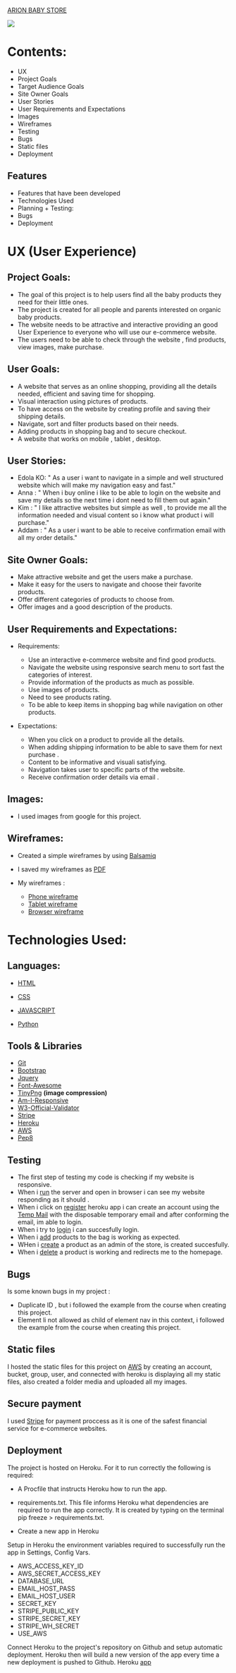 [ARION BABY STORE](https://xhulja14-boutique-arion.herokuapp.com/)

<img src="media/am%20i%20responsive.png" style="margin: 0;">


# Contents:

* UX
* Project Goals
* Target Audience Goals
* Site Owner Goals
* User Stories
* User Requirements and Expectations
* Images
* Wireframes
* Testing
* Bugs
* Static files
* Deployment

## Features

* Features that have been developed
* Technologies Used
* Planning + Testing:
* Bugs
* Deployment

# UX (User Experience)

## Project Goals:

* The goal of this project is to help users find all the baby products they need for their little ones.
* The project is created for all people and parents interested on organic baby products.
* The website needs to be attractive and interactive providing an good User Experience to everyone who will use our e-commerce website.
* The users need to be able to check through the website , find products, view images, make purchase.

## User Goals:

* A website that serves as an online shopping, providing all the details needed, efficient and saving time for shopping.
* Visual interaction using pictures of products.
* To have access on the website by creating profile and saving their shipping details.
* Navigate, sort and filter products based on their needs.
* Adding products in shopping bag and to secure checkout.
* A website that works on mobile , tablet , desktop.

## User Stories:

* Edola KO: " As a user i want to navigate in a simple and well structured website which will make my navigation easy and fast."
* Anna : " When i buy online i like to be able to login on the website and save my details so the next time i dont need to fill them out again."
* Kim : " I like attractive websites but simple as well , to provide me all the information needed and visual content so i know what product i will purchase."
* Addam : " As a user i want to be able to receive confirmation email with all my order details."

## Site Owner Goals:

* Make attractive website and get the users make a purchase.
* Make it easy for the users to navigate and choose their favorite products.
* Offer different categories of products to choose from.
* Offer images and a good description of the products.

## User Requirements and Expectations:

* Requirements:
  *  Use an interactive e-commerce website and find good products.
  * Navigate the website using responsive search menu to sort fast the categories of interest.
  * Provide information of the products as much as possible.
  * Use images of products.
  * Need to see products rating.
  * To be able to keep items in shopping bag while navigation on other products.

* Expectations:
  * When you click on a product to provide all the details.
  * When adding shipping information to be able to save them for next purchase .
  * Content to be informative and visuali satisfying.
  * Navigation takes user to specific parts of the website.
  * Receive confirmation order details via email .

## Images:
* I used images from google for this project.

## Wireframes:
 * Created a simple wireframes by using [Balsamiq](https://chrome.google.com/webstore/detail/balsamiq-wireframes-free/imbfadckkgblfbkinjejdeobpfbcopgb)
 * I saved my wireframes as [PDF](https://acrobat.adobe.com/ie/en/acrobat/features.html?mv=search&sdid=QTV3P4CL&ef_id=121a635018a0184689a703e432189a83:G:s&s_kwcid=AL!3085!10!78890085992494!78890351607325&msclkid=121a635018a0184689a703e432189a83)
* My wireframes :

    * [Phone wireframe](/media/Phone-wireframe.png)
    * [Tablet wireframe](/media/Tablet-wireframe.png)
    * [Browser wireframe](/media/Browser-wireframe.png)


# Technologies Used:

## Languages:

* [HTML](https://en.wikipedia.org/wiki/HTML5)

* [CSS](https://www.w3.org/Style/CSS/Overview.en.html)

* [JAVASCRIPT](https://en.wikipedia.org/wiki/JavaScript)

* [Python](https://www.python.org/)


## Tools & Libraries

* [Git](https://git-scm.com/)
* [Bootstrap](https://maps.google.com/)
* [Jquery](https://jquery.com/)
* [Font-Awesome](https://fontawesome.com/)
* [TinyPng](https://tinypng.com/) __(image compression)__
* [Am-I-Responsive](http://ami.responsivedesign.is/)
* [W3-Official-Validator](https://validator.w3.org/)
* [Stripe](https://stripe.com/docs)
* [Heroku](https://dashboard.heroku.com/)
* [AWS](https://signin.aws.amazon.com/)
* [Pep8](https://pep8.org/)

## Testing

* The first step of testing my code is checking if my website is responsive.
* When i [run](https://xhulja14-boutique-arion.herokuapp.com/) the server and open in browser i can see my website responding as it should .
* When i click on [register]((https://xhulja14-boutique-arion.herokuapp.com/accounts/signup/)) heroku app i can create an account using the [Temp Mail](https://temp-mail.org/en/view/84f45ad3cc8c75e696a8ab0f21a9ebc5) with the disposable temporary email and after conforming the email, im able to login.
* When i try to [login](/media/Screenshot%20%28111%29.png) i can succesfully login.
* When i [add](/media/Screenshot%20%28112%29.png) products to the bag is working as expected.
* WHen i [create](/media/Screenshot%20%28114%29.png) a product as an admin of the store, is created succesfully.
* When i [delete](/media/Screenshot%20%28115%29.png) a product is working and redirects me to the homepage.


## Bugs
Is some known bugs in my project :
   * Duplicate ID , but i followed the example from the course when creating this project.
   * Element li not allowed as child of element nav in this context, i followed the example from the course when creating this project.
## Static files

I hosted the static files for this project on [AWS](https://signin.aws.amazon.com/) by creating an account, bucket, group, user, and connected with heroku is displaying all my static files, also created a folder media and uploaded all my images.

## Secure payment

I used [Stripe](https://stripe.com/docs) for payment proccess as it is one of the safest financial service for e-commerce websites.

## Deployment

The project is hosted on Heroku. For it to run correctly the following is required:

* A Procfile that instructs Heroku how to run the app.

* requirements.txt. This file informs Heroku what dependencies are required to run the app correctly. It is created by typing on the terminal pip freeze > requirements.txt.

* Create a new app in Heroku

Setup in Heroku the environment variables required to successfully run the app in Settings, Config Vars.

* AWS_ACCESS_KEY_ID
* AWS_SECRET_ACCESS_KEY
* DATABASE_URL
* EMAIL_HOST_PASS
* EMAIL_HOST_USER
* SECRET_KEY
* STRIPE_PUBLIC_KEY
* STRIPE_SECRET_KEY
* STRIPE_WH_SECRET
* USE_AWS

Connect Heroku to the project's repository on Github and setup automatic deployment. Heroku then will build a new version of the app every time a new deployment is pushed to Github.
Heroku [app](https://xhulja14-boutique-arion.herokuapp.com/)
